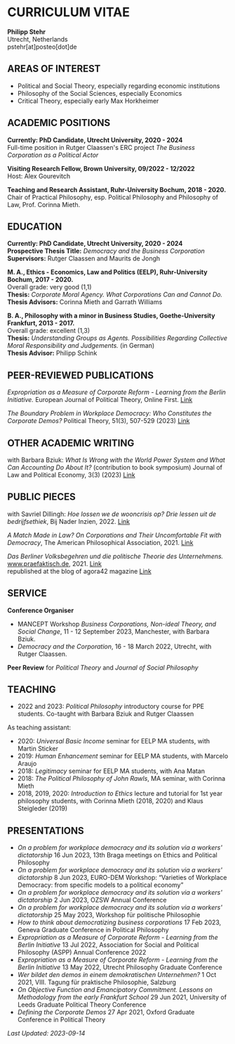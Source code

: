 # CURRICULUM VITAE
**Philipp Stehr**  
Utrecht, Netherlands  
pstehr[at]posteo[dot]de  

## AREAS OF INTEREST
- Political and Social Theory, especially regarding economic institutions
- Philosophy of the Social Sciences, especially Economics
- Critical Theory, especially early Max Horkheimer

## ACADEMIC POSITIONS

**Currently: PhD Candidate, Utrecht University, 2020 - 2024**  
Full-time position in Rutger Claassen's ERC project *The Business Corporation as a Political Actor*

**Visiting Research Fellow, Brown University, 09/2022 - 12/2022**  
Host: Alex Gourevitch

**Teaching and Research Assistant, Ruhr-University Bochum, 2018 - 2020.**  
Chair of Practical Philosophy, esp. Political Philosophy and Philosophy of Law, Prof. Corinna Mieth.    

## EDUCATION

**Currently: PhD Candidate, Utrecht University, 2020 - 2024**  
**Prospective Thesis Title:** *Democracy and the Business Corporation*  
**Supervisors:** Rutger Claassen and Maurits de Jongh

**M. A., Ethics - Economics, Law and Politics (EELP), Ruhr-University Bochum, 2017 - 2020.**  
Overall grade: very good (1,1)  
**Thesis:** *Corporate Moral Agency. What Corporations Can and Cannot Do.*  
**Thesis Advisors:** Corinna Mieth and Garrath Williams

**B. A., Philosophy with a minor in Business Studies, Goethe-University Frankfurt, 2013 - 2017.**  
Overall grade: excellent (1,3)  
**Thesis:** *Understanding Groups as Agents. Possibilities Regarding Collective Moral Responsibility and Judgements.* (in German)  
**Thesis Advisor:** Philipp Schink


## PEER-REVIEWED PUBLICATIONS

*Expropriation as a Measure of Corporate Reform - Learning from the Berlin Initiative.* European Journal of Political Theory, Online First. [Link](https://journals.sagepub.com/doi/10.1177/14748851231197799)

*The Boundary Problem in Workplace Democracy: Who Constitutes the Corporate Demos?* Political Theory, 51(3), 507-529 (2023) [Link](https://doi.org/10.1177/00905917221131821)

## OTHER ACADEMIC WRITING

with Barbara Bziuk: *What Is Wrong with the World Power System and What Can Accounting Do About It?* (contribution to book symposium) Journal of Law and Political Economy, 3(3) (2023) [Link](https://doi.org/10.5070/LP63361150)

## PUBLIC PIECES

with Savriel Dillingh: *Hoe lossen we de wooncrisis op? Drie lessen uit de bedrijfsethiek*, Bij Nader Inzien, 2022. [Link](https://bijnaderinzien.com/2022/02/10/hoe-lossen-we-de-wooncrisis-op/)

*A Match Made in Law? On Corporations and Their Uncomfortable Fit with Democracy*, The American Philosophical Association, 2021. [Link](https://blog.apaonline.org/2021/10/04/a-match-made-in-law-on-corporations-and-their-uncomfortable-fit-with-democracy/)

*Das Berliner Volksbegehren und die politische Theorie des Unternehmens.* www.praefaktisch.de, 2021. [Link](https://www.praefaktisch.de/002e/das-berliner-volksbegehren-und-die-politische-theorie-des-unternehmens/)  
    republished at the blog of agora42 magazine [Link](https://agora42.de/das-berliner-volksbegehren-und-die-politische-theorie-des-unternehmens-philipp-stehr/)

## SERVICE

**Conference Organiser**

- MANCEPT Workshop *Business Corporations, Non-ideal Theory, and Social Change*, 11 - 12 September 2023, Manchester, with Barbara Bziuk.
- *Democracy and the Corporation*, 16 - 18 March 2022, Utrecht, with Rutger Claassen.

**Peer Review** for *Political Theory* and *Journal of Social Philosophy*

## TEACHING

- 2022 and 2023: *Political Philosophy* introductory course for PPE students. Co-taught with Barbara Bziuk and Rutger Claassen

As teaching assistant:

- 2020: *Universal Basic Income* seminar for EELP MA students, with Martin Sticker
- 2019: *Human Enhancement* seminar for EELP MA students, with Marcelo Araujo
- 2018: *Legitimacy* seminar for EELP MA students, with Ana Matan
- 2018: *The Political Philosophy of John Rawls*, MA seminar, with Corinna Mieth
- 2018, 2019, 2020: *Introduction to Ethics* lecture and tutorial for 1st year philosophy students, with Corinna Mieth (2018, 2020) and Klaus Steigleder (2019)


## PRESENTATIONS

- *On a problem for workplace democracy and its solution via a workers' dictatorship* 16 Jun 2023, 13th Braga meetings on Ethics and Political Philosophy
- *On a problem for workplace democracy and its solution via a workers' dictatorship* 8 Jun 2023, EURO-DEM Workshop: “Varieties of Workplace Democracy: from specific models to a political economy”
- *On a problem for workplace democracy and its solution via a workers' dictatorship* 2 Jun 2023, OZSW Annual Conference
- *On a problem for workplace democracy and its solution via a workers' dictatorship* 25 May 2023, Workshop für politische Philosophie
- *How to think about democratizing business corporations* 17 Feb 2023, Geneva Graduate Conference in Political Philosophy
- *Expropriation as a Measure of Corporate Reform - Learning from the Berlin Initiative* 13 Jul 2022, Association for Social and Political Philosophy (ASPP) Annual Conference 2022
- *Expropriation as a Measure of Corporate Reform - Learning from the Berlin Initiative* 13 May 2022, Utrecht Philosophy Graduate Conference
- *Wer bildet den demos in einem demokratischen Unternehmen?* 1 Oct 2021, VIII. Tagung für praktische Philosophie, Salzburg
- *On Objective Function and Emancipatory Commitment. Lessons on Methodology from the early Frankfurt School* 29 Jun 2021, University of Leeds Graduate Political Theory Conference
- *Defining the Corporate Demos* 27 Apr 2021, Oxford Graduate Conference in Political Theory

*Last Updated: 2023-09-14*
